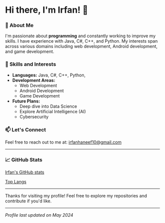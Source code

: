 # Hi there, I'm Irfan! 👋

### 👀 About Me
I'm passionate about **programming** and constantly working to improve my skills. I have experience with Java, C#, C++, and Python. My interests span across various domains including web development, Android development, and game development. 

### 🌱 Skills and Interests
- **Languages:** Java, C#, C++, Python,
- **Development Areas:**
  - Web Development
  - Android Development
  - Game Development
- **Future Plans:**
  - Deep dive into Data Science
  - Explore Artificial Intelligence (AI)
  - Cybersecurity

### 📫 Let's Connect
Feel free to reach out to me at: [irfanhaneef10@gmail.com](mailto:irfanhaneef10@gmail.com)

---

### 📈 GitHub Stats
[Irfan's GitHub stats](https://github-readme-stats.vercel.app/api?username=irfandele&show_icons=true&theme=radical)

[Top Langs](https://github-readme-stats.vercel.app/api/top-langs/?username=irfandele&layout=compact&theme=radical)

---

Thanks for visiting my profile! Feel free to explore my repositories and contribute if you'd like.

---

*Profile last updated on May 2024*


<!---
irfandele/irfandele is a ✨ special ✨ repository because its `README.md` (this file) appears on your GitHub profile.
You can click the Preview link to take a look at your changes.
--->

